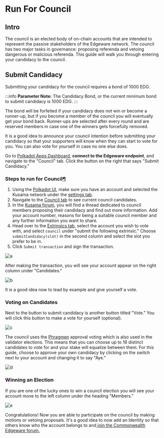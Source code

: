 # Run For Council

## Intro

The council is an elected body of on-chain accounts that are intended to represent the passive stakeholders of the Edgeware network. The council has two major tasks in governance: proposing referenda and vetoing dangerous or malicious referenda. This guide will walk you through entering your candidacy to the council.

## Submit Candidacy

Submitting your candidacy for the council requires a bond of 1000 EDG.

:::info
**Parameter Note:** The Candidacy Bond, or the current minimum bond to submit candidacy is 1000 EDG.
:::

The bond will be forfeited if your candidacy does not win or become a runner-up, but if you become a member of the council you will eventually get your bond back. Runner-ups are selected after every round and are reserved members in case one of the winners gets forcefully removed.

It is a good idea to announce your council intention before submitting your candidacy so that your supporters will know when they can start to vote for you. You can also vote for yourself in case no one else does.

Go to [Polkadot Apps Dashboard](https://polkadot.js.org/apps), **connect to the Edgeware endpoint**, and navigate to the "Council" tab. Click the button on the right that says "Submit Candidacy."

### Steps to run for Council[¶](https://guide.kusama.network/en/latest/try/governance/#submit-oneself-as-a-council-candidate)

1. Using the [Polkadot UI](https://polkadot.js.org/apps/), make sure you have an account and selected the Kusama network under the [settings tab](https://polkadot.js.org/apps/#/settings).
2. Navigate to the [Council tab](https://polkadot.js.org/apps/#/council) to see current council candidates.
3. In the [Kusama forum](https://kusama.polkassembly.io/), you will find a thread dedicated to council members proposing their candidacy and find out more information. Add your account number, reasons for being a suitable council member and any further information you want to share.
4. Head over to the [Extrinsics tab](https://polkadot.js.org/apps/#/extrinsics), select the account you wish to vote with, and select `council` under "submit the following extrinsic." Choose `submitCandidacy(slot)` in the second column and select the slot you prefer to be in.
5. Click `Submit transaction` and sign the transaction.

![a](https://wiki.polkadot.network/docs/assets/council/submit_candidacy.png)

After making the transaction, you will see your account appear on the right column under "Candidates."

![b](https://wiki.polkadot.network/docs/assets/council/candidate.png)

It is a good idea now to lead by example and give yourself a vote.

### Voting on Candidates

Next to the button to submit candidacy is another button titled "Vote." You will click this button to make a vote for yourself \(optional\).

![c](https://wiki.polkadot.network/docs/assets/council/vote.png)

The council uses the [Phragmen](https://wiki.polkadot.network/docs/en/learn-phragmen) approval voting which is also used in the validator elections. This means that you can choose up to 16 distinct candidates to vote for and your stake will equalize between them. For this guide, choose to approve your own candidacy by clicking on the switch next to your account and changing it to say "Aye."

![d](https://wiki.polkadot.network/docs/assets/council/vote_for_yourself.png)

### Winning an Election

If you are one of the lucky ones to win a council election you will see your account move to the left column under the heading "Members."

![e](https://wiki.polkadot.network/docs/assets/council/member.png)

Congratulations! Now you are able to participate on the council by making motions or vetoing proposals. It's a good idea to now add an Identity so that others know who the account belongs to and[ join the Commonwealth Edgeware forum.](https://commonwealth.im/edgeware/discussions)
